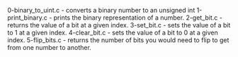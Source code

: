 0-binary_to_uint.c - converts a binary number to an unsigned int
1-print_binary.c -  prints the binary representation of a number.
2-get_bit.c - returns the value of a bit at a given index.
3-set_bit.c - sets the value of a bit to 1 at a given index.
4-clear_bit.c - sets the value of a bit to 0 at a given index.
5-flip_bits.c - returns the number of bits you would need to flip to get from one number to another.
